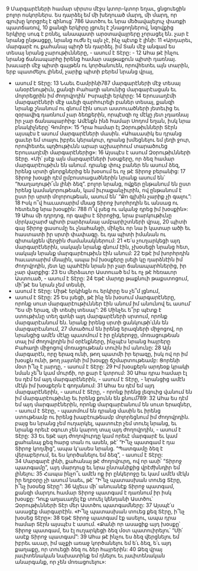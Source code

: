 9 Մարգարէների համար սիրտս մէջս կտոր-կտոր եղաւ,
ցնցուեցին բոլոր ոսկորներս.
ես դարձել եմ մի խեղուած մարդ,
մի մարդ, որ գլուխը կորցրել է գինուց՝
786 Աստծու եւ նրա մեծավայելուչ փառքի պատճառով,
10 քանզի երկիրը լցուել է շնացողներով,
նզովքից երկիրը սուգ է բռնել,
անապատի արօտավայրերը չորացել են.
չար է նրանց ընթացքը,
նրանց ուժն էլ այն չէ, ինչ պէտք է լինի:
11 «Արդարեւ, մարգարէ ու քահանայ պիղծ են դարձել.
իմ Տան մէջ անգամ ես տեսայ նրանց չարութիւնները, - ասում է Տէրը: -
12 Ահա թէ ինչու նրանց ճանապարհը իրենց համար սայթաքուն պիտի դառնայ.
խաւարի մէջ պիտի գայթեն ու կործանուեն,
որովհետեւ այն տարին, երբ պատժելու լինեմ,
չարիք պիտի բերեմ նրանց վրայ,
- ասում է Տէրը:
13 Նաեւ Շամրինի787 մարգարէների մէջ տեսայ անօրէնութիւն,
քանզի Բահաղի անունից մարգարէացան
եւ մոլորեցրին իմ ժողովրդին՝ Իսրայէլի երկիրը:
14 Երուսաղէմի մարգարէների մէջ աւելի զարհուրելի բաներ տեսայ,
քանզի նրանք շնանում ու գնում էին սուտ աստուածների յետեւից
եւ զօրավիգ դառնում չար ձեռքերին,
որպէսզի ոչ մէկը յետ չդառնայ իր չար ճանապարհից:
Ամէնքն ինձ համար Սոդոմ եղան,
իսկ նրա բնակիչները՝ Գոմոր»:
15 Դրա համար էլ Զօրութիւնների Տէրն այսպէս է ասում մարգարէների մասին.
«Ահաւասիկ ես դրանց ցաւեր եմ տալու իբրեւ կերակուր,
դրանց խմեցնելու եմ լեղի ջուր,
որովհետեւ պղծութիւնն արար աշխարհում տարածուեց Երուսաղէմի մարգարէներից»:
16 Այսպէս է ասում Զօրութիւնների Տէրը.
«Մի՛ լսէք այն մարգարէների խօսքերը,
որ ձեզ համար մարգարէութիւն են անում.
դրանք փուչ բաներ են ասում ձեզ,
իրենց սրտի ցնորքներից են խօսում
եւ ոչ թէ Տիրոջ բերանից:
17 Տիրոջ խօսքի դէմ ըմբոստացածներին նրանք ասում են՝
“Խաղաղութի՜ւն լինի ձեզ”.
բոլոր նրանց, ովքեր ընթանում են ըստ իրենց կամակորութեան,
կամ իւրաքանչիւրին, ով ընթանում է ըստ իր սրտի մոլորութեան,
ասում են՝ “Քո գլխին չարիք չի գալու”:
18 Իսկ ո՞վ հաւատարիմ մնաց Տիրոջ խորհրդին
եւ անսաց ու հետեւեց նրա խօսքին:
788 Ո՞վ լսեց ու ականջ դրեց իմ խօսքին»:
19 Ահա մի դղրդոց, որ գալիս է Տիրոջից,
նրա բարկութիւնը մրրկաշարժ պիտի բարձրանայ ամբարիշտների վրայ,
20 պիտի գայ Տիրոջ ցասումը եւ չնահանջի,
մինչեւ որ նա ի կատար ածի եւ հաստատի իր սրտի փափագը.
եւ դա պիտի իմանան ու գիտակցեն վերջին ժամանակներում:
21 «Ե՛ս չուղարկեցի այդ մարգարէներին,
սակայն նրանք գնում էին,
չխօսեցի նրանց հետ,
սակայն նրանք մարգարէութիւն էին անում:
22 Եթէ իմ խորհրդին հաւատարիմ մնային,
ապա իմ խօսքերը լսելի կը դարձնէին իմ ժողովրդին,
յետ կը պահէին նրան իր չար ճանապարհներից,
իր չար վարքից:
23 Ես մերձաւոր Աստուած եմ եւ ոչ թէ հեռաւոր Աստուած, - ասում է Տէրը:
24 Եթէ մարդը թաքնուի թաքստոցում,
մի՞թէ ես նրան չեմ տեսնի,
- ասում է Տէրը:
Միթէ երկինքն ու երկիրը ես չե՞մ լցնում,
- ասում է Տէրը:
25 Ես լսեցի, թէ ինչ են խօսում մարգարէները, որոնք սուտ մարգարէութիւններ էին անում իմ անունով եւ ասում՝ “Ես մի երազ, մի տեսիլ տեսայ”: 26 Մինչեւ ե՞րբ պէտք է ստութիւնը տեղ գտնի այդ մարգարէների սրտում, որոնք մարգարէանում են. նրանք իրենց սրտի ցանկութի՛ւնն են մարգարէանում, 27 մտածում են իրենց երազների միջոցով, որ նրանցից ամէն մէկը պատմում է իր ընկերոջը, մոռացութեան տալ իմ ժողովրդին իմ օրէնքները, ինչպէս նրանց հայրերը Բահաղի միջոցով մոռացութեան տուին իմ անունը: 28 Այն մարգարէն, որը երազ ունի, թող պատմի իր երազը, իսկ ով որ իմ խօսքն ունի, թող յայտնի իմ խօսքը ճշմարտութեամբ:
Ցորենի մօտ ի՞նչ է յարդը, - ասում է Տէրը:
29 Իմ խօսքերն արդեօք կրակի նման չե՞ն կամ մուրճի,
որ քար է կտրում:
30 Ահա դրա համար էլ ես դէմ եմ այդ մարգարէներին, - ասում է Տէրը, - նրանցից ամէն մէկն իմ խօսքերն է գողանում: 31 Ահա ես դէմ եմ այդ մարգարէներին, - ասում է Տէրը, - որոնք իրենց լեզուից վանում են իմ մարգարէութիւնը եւ իրենց քունն են քնում789: 32 Ահա ես դէմ եմ այդ մարգարէներին, որոնք մարգարէանում են սուտ երազներ, - ասում է Տէրը, - պատմում են դրանց մասին եւ իրենց ստութեամբ ու իրենց խաբէութեամբ մոլորեցնում իմ ժողովրդին. բայց ես նրանց չեմ ուղարկել, պատուէր չեմ տուել նրանց, եւ նրանք որեւէ օգուտ չեն կարող տալ այդ ժողովրդին, - ասում է Տէրը:
33 Եւ եթէ այդ ժողովուրդը կամ որեւէ մարգարէ եւ կամ քահանայ քեզ հարց տան ու ասեն, թէ՝ “Ի՞նչ պատգամ է դա Տիրոջ կողմից”, ապա կ՚ասես նրանց. “Պատգամը ձեզ է վերաբերում, եւ ես կործանելու եմ ձեզ”, - ասում է Տէրը: 34 Մարգարէ լինի, քահանայ թէ ժողովուրդ, ով որ ասի՝ “Տիրոջ պատգամը”, այդ մարդուց եւ նրա ընտանիքից վրէժխնդիր եմ լինելու: 35 Հապա ինչո՞ւ ամէն ոք իր ընկերոջը եւ կամ ամէն մէկն իր եղբօրը չի ասում նաեւ, թէ՝ “Ի՞նչ պատասխան տուեց Տէրը, ի՞նչ խօսեց Տէրը”: 36 Այլեւս մի՛ անուանէք Տիրոջ պատգամ, քանզի մարդու համար Տիրոջ պատգամ է դառնում իր իսկ խօսքը: Դուք աղաւաղել էք տուել կենդանի Աստծու՝ Զօրութիւնների Տէր մեր Աստծու պատգամները: 37 Այսպէ՛ս ասացէք մարգարէին. «Ի՞նչ պատասխան տուեց քեզ Տէրը, ի՞նչ խօսեց Տէրը»: 38 Եթէ Տիրոջ պատգամ էք ասելու, ապա դրա համար Տէրն այսպէս է ասում. «Քանի որ ասացիք այդ խօսքը՝ Տիրոջ պատգամ, ես էլ ուղարկեցի ձեզ մօտ պատուիրելու՝ “Մի՛ ասէք Տիրոջ պատգամ”: 39 Ահա թէ ինչու ես ձեզ վերցնելու եմ իբրեւ աւար, իմ աչքի առաջ կործանելու եմ ե՛ւ ձեզ, ե՛ւ այդ քաղաքը, որ տուեցի ձեզ ու ձեր հայրերին: 40 Ձեզ վրայ յաւիտենական նախատինք եմ դնելու եւ յաւիտենական անարգանք, որ չեն մոռացուելու»:
